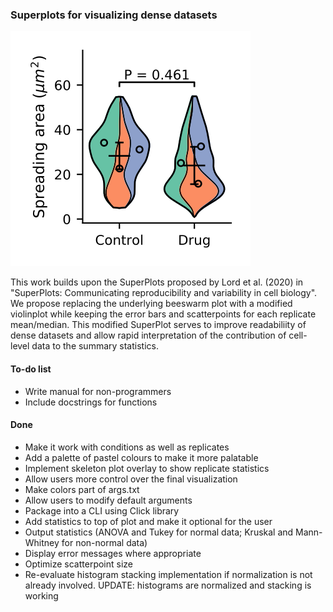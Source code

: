 ### Superplots for visualizing dense datasets ###

![Current exemplary superplot](Violin_SuperPlot_v0-8.svg "Violin SuperPlot example")

This work builds upon the SuperPlots proposed by Lord et al. (2020) in "SuperPlots: Communicating reproducibility and variability in cell biology". We propose replacing the underlying beeswarm plot with a modified violinplot while keeping the error bars and scatterpoints for each replicate mean/median. This modified SuperPlot serves to improve readabiliity of dense datasets and allow rapid interpretation of the contribution of cell-level data to the summary statistics.

#### To-do list ####
* Write manual for non-programmers
* Include docstrings for functions

#### Done ####
* Make it work with conditions as well as replicates
* Add a palette of pastel colours to make it more palatable
* Implement skeleton plot overlay to show replicate statistics
* Allow users more control over the final visualization
* Make colors part of args.txt
* Allow users to modify default arguments
* Package into a CLI using Click library
* Add statistics to top of plot and make it optional for the user
* Output statistics (ANOVA and Tukey for normal data; Kruskal and Mann-Whitney for non-normal data)
* Display error messages where appropriate
* Optimize scatterpoint size
* Re-evaluate histogram stacking implementation if normalization is not already involved. UPDATE: histograms are normalized and stacking is working
